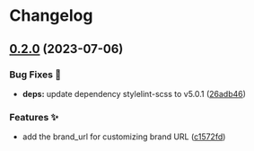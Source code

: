 # Changelog

## [0.2.0](https://github.com/hbstack/header/compare/v0.1.17...v0.2.0) (2023-07-06)


### Bug Fixes 🐞

* **deps:** update dependency stylelint-scss to v5.0.1 ([26adb46](https://github.com/hbstack/header/commit/26adb464a7b95faee72b8a550636dd6c002cdff8))


### Features ✨

* add the brand_url for customizing brand URL ([c1572fd](https://github.com/hbstack/header/commit/c1572fdc678fe202238c210b2f12efddd49faac6))

